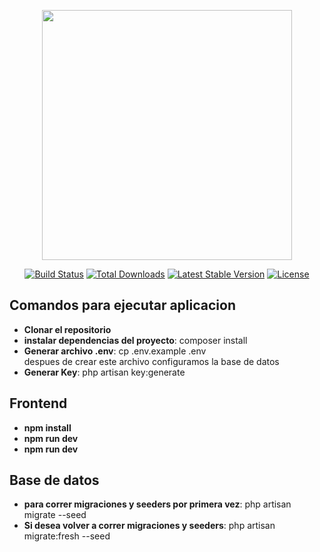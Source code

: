<p align="center"><a href="https://laravel.com" target="_blank"><img src="https://raw.githubusercontent.com/laravel/art/master/logo-lockup/5%20SVG/2%20CMYK/1%20Full%20Color/laravel-logolockup-cmyk-red.svg" width="400"></a></p>

<p align="center">
<a href="https://travis-ci.org/laravel/framework"><img src="https://travis-ci.org/laravel/framework.svg" alt="Build Status"></a>
<a href="https://packagist.org/packages/laravel/framework"><img src="https://img.shields.io/packagist/dt/laravel/framework" alt="Total Downloads"></a>
<a href="https://packagist.org/packages/laravel/framework"><img src="https://img.shields.io/packagist/v/laravel/framework" alt="Latest Stable Version"></a>
<a href="https://packagist.org/packages/laravel/framework"><img src="https://img.shields.io/packagist/l/laravel/framework" alt="License"></a>
</p>

## Comandos para ejecutar aplicacion



- **Clonar el repositorio**
- **instalar dependencias del proyecto**: 
composer install
- **Generar archivo .env**: cp .env.example .env <br> despues de crear este archivo configuramos la base de datos 
- **Generar Key**: php artisan key:generate

## Frontend
-  **npm install**
-   **npm run dev**
-    **npm run dev**
## Base de datos 
-   **para correr migraciones y seeders por primera vez**: php artisan migrate --seed 
-   **Si desea volver a correr migraciones y seeders**: php artisan migrate:fresh --seed 

